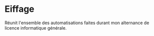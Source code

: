 # Eiffage
Réunit l'ensemble des automatisations faites durant mon alternance de licence informatique générale.
